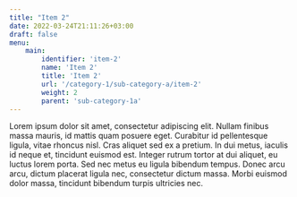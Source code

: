 ```yaml
---
title: "Item 2"
date: 2022-03-24T21:11:26+03:00
draft: false
menu:
    main: 
        identifier: 'item-2'
        name: 'Item 2'
        title: 'Item 2'
        url: '/category-1/sub-category-a/item-2'
        weight: 2
        parent: 'sub-category-1a'
---
```


Lorem ipsum dolor sit amet, consectetur adipiscing elit. Nullam finibus massa mauris, id mattis quam posuere eget. Curabitur id pellentesque ligula, vitae rhoncus nisl. Cras aliquet sed ex a pretium. In dui metus, iaculis id neque et, tincidunt euismod est. Integer rutrum tortor at dui aliquet, eu luctus lorem porta. Sed nec metus eu ligula bibendum tempus. Donec arcu arcu, dictum placerat ligula nec, consectetur dictum massa. Morbi euismod dolor massa, tincidunt bibendum turpis ultricies nec.
